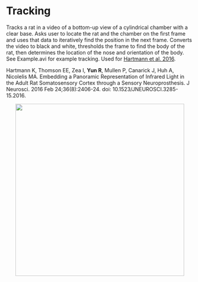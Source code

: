 # Tracking

Tracks a rat in a video of a bottom-up view of a cylindrical chamber with a clear base. Asks user to locate the rat and the chamber on the first frame and uses that data to iteratively find the position in the next frame. Converts the video to black and white, thresholds the frame to find the body of the rat, then determines the location of the nose and orientation of the body. See Example.avi for example tracking. Used for [Hartmann et al. 2016](https://www.jneurosci.org/content/36/8/2406.long).

Hartmann K, Thomson EE, Zea I, **Yun R**, Mullen P, Canarick J, Huh A, Nicolelis MA. Embedding a Panoramic Representation of Infrared Light in the Adult Rat Somatosensory Cortex through a Sensory Neuroprosthesis. J Neurosci. 2016 Feb 24;36(8):2406-24. doi: 10.1523/JNEUROSCI.3285-15.2016.

<p align="center">
  <img width="455" height="465" src="https://github.com/richyyun/Tracking/blob/main/Example.PNG">
</p>


